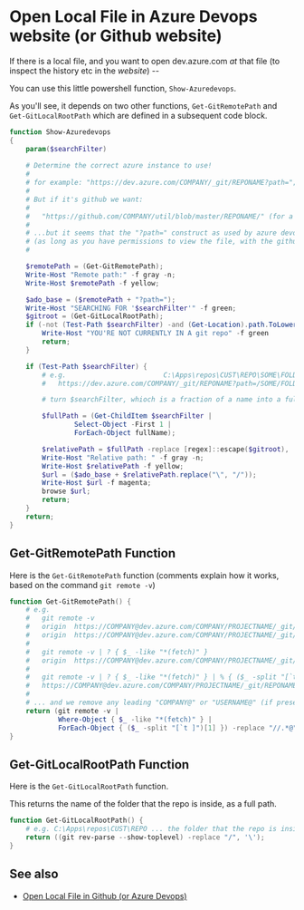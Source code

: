 # Open Local File in Azure Devops website (or Github website)

If there is a local file, and you want to open dev.azure.com *at* that file (to inspect the history etc in the *website*) --

You can use this little powershell function, `Show-Azuredevops`.
 
As you'll see, it depends on two other functions, `Get-GitRemotePath` and `Get-GitLocalRootPath` which are defined in a subsequent code block.

```powershell
function Show-Azuredevops
{
	param($searchFilter)
	
    # Determine the correct azure instance to use!
	#
	# for example: "https://dev.azure.com/COMPANY/_git/REPONAME?path="; (for a given `COMPANY/REPONAME`)
	#
    # But if it's github we want:
	#
    #   "https://github.com/COMPANY/util/blob/master/REPONAME/" (for a given `COMPANY/REPONAME`)
	#
    # ...but it seems that the "?path=" construct as used by azure devops, gets redirected correctly for Github anyway!
    # (as long as you have permissions to view the file, with the github user of the browser that opens)
	#

    $remotePath = (Get-GitRemotePath);
    Write-Host "Remote path:" -f gray -n;
    Write-Host $remotePath -f yellow;

    $ado_base = ($remotePath + "?path=");
    Write-Host "SEARCHING FOR '$searchFilter'" -f green;
    $gitroot = (Get-GitLocalRootPath);
    if (-not (Test-Path $searchFilter) -and (Get-Location).path.ToLowerInvariant() -notlike "$gitroot*") {
        Write-Host "YOU'RE NOT CURRENTLY IN A git repo" -f green
        return;
    }

    if (Test-Path $searchFilter) {
        # e.g.                        C:\Apps\repos\CUST\REPO\SOME\FOLDER\SUBFOLDER\FILENAME.EXT which maps to:
        #   https://dev.azure.com/COMPANY/_git/REPONAME?path=/SOME/FOLDER/SUBFOLDER/FILENAME.EXT

        # turn $searchFilter, whioch is a fraction of a name into a full path....

        $fullPath = (Get-ChildItem $searchFilter |
                Select-Object -First 1 |
                ForEach-Object fullName);

        $relativePath = $fullPath -replace [regex]::escape($gitroot), '' # remove root path -- case-insensitive
        Write-Host "Relative path: " -f gray -n;
        Write-Host $relativePath -f yellow;
        $url = ($ado_base + $relativePath.replace("\", "/"));
        Write-Host $url -f magenta;
        browse $url;
        return;
    }
    return;
}
```

## Get-GitRemotePath Function

Here is the `Get-GitRemotePath` function (comments explain how it works, based on the command `git remote -v`)

```powershell
function Get-GitRemotePath() {
    # e.g. 
    #   git remote -v
    #   origin  https://COMPANY@dev.azure.com/COMPANY/PROJECTNAME/_git/REPONAME (fetch)
    #   origin  https://COMPANY@dev.azure.com/COMPANY/PROJECTNAME/_git/REPONAME (push)
    # 
    #   git remote -v | ? { $_ -like "*(fetch)" }
    #   origin  https://COMPANY@dev.azure.com/COMPANY/PROJECTNAME/_git/REPONAME (fetch)
    #
    #   git remote -v | ? { $_ -like "*(fetch)" } | % { ($_ -split "[`t ]")[1]}
    #   https://COMPANY@dev.azure.com/COMPANY/PROJECTNAME/_git/REPONAME
    #
    # ... and we remove any leading "COMPANY@" or "USERNAME@" (if present)...
    return (git remote -v | 
            Where-Object { $_ -like "*(fetch)" } | 
            ForEach-Object { ($_ -split "[`t ]")[1] }) -replace "//.*@", "//";
}
```


## Get-GitLocalRootPath Function

Here is the `Get-GitLocalRootPath` function.

This returns the name of the folder that the repo is inside, as a full path.


```powershell
function Get-GitLocalRootPath() {
    # e.g. C:\Apps\repos\CUST\REPO ... the folder that the repo is inside.
    return ((git rev-parse --show-toplevel) -replace "/", '\');
}
```



## See also

- [Open Local File in Github (or Azure Devops)](../github/open_local_file_in_github.md)